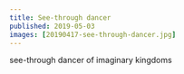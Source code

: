 ```yaml
---
title: See-through dancer
published: 2019-05-03
images: [20190417-see-through-dancer.jpg]
---
```


see-through dancer of imaginary kingdoms
